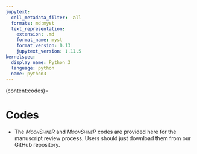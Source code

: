 ```yaml
---
jupytext:
  cell_metadata_filter: -all
  formats: md:myst
  text_representation:
    extension: .md
    format_name: myst
    format_version: 0.13
    jupytext_version: 1.11.5
kernelspec:
  display_name: Python 3
  language: python
  name: python3
---
```


(content:codes)=
# Codes

- The _<span style="font-variant:small-caps;">MoonShineR</span>_ and _<span style="font-variant:small-caps;">MoonShineP</span>_ codes are provided here for the manuscript review process. Users should just download them from our GitHub repository.

